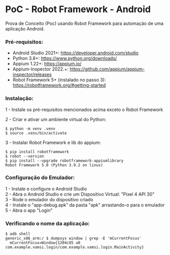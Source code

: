 # PoC - Robot Framework - Android

Prova de Conceito (Poc) usando Robot Framework para automação de uma aplicação Android.


### Pré-requisitos:

- Android Studio 2021+: https://developer.android.com/studio
- Python 3.8+: https://www.python.org/downloads/
- Appium 1.22+: https://appium.io/
- Appium-Inspector 2022.+: https://github.com/appium/appium-inspector/releases
- Robot Framework 5+ (instalado no passo 3): https://robotframework.org/#getting-started


### Instalação:

1 - Instale os pré-requisitos mencionados acima exceto o Robot Framework

2 - Criar e ativar um ambiente virtual do Python:
```
$ python -m venv .venv
$ source .venv/bin/activate
```

3 - Instalar Robot Framework e lib do appium:
```
$ pip install robotframework
$ robot --version
$ pip install --upgrade robotframework-appiumlibrary
Robot Framework 5.0 (Python 3.9.2 on linux)
```


### Configuração do Emulador:

1 - Instale e configure o Android Studio  
2 - Abra o Android Studio e crie um Dispositivo Virtual: "Pixel 4 API 30"  
3 - Rode o emulador do dispositivo criado  
4 - Instale o "app-debug.apk" da pasta "apk" arrastando-o para o emulador  
5 - Abra o app "Login"  

### Verificando o nome da aplicação:

```
$ adb shell
generic_x86_arm:/ $ dumpsys window | grep -E 'mCurrentFocus'
  mCurrentFocus=Window{1204c85 u0 com.example.vamsi.login/com.example.vamsi.login.MainActivity}
```

